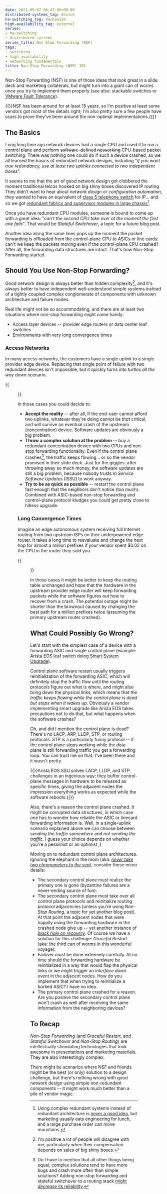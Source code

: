 ```yaml
---
date: 2021-09-07 06:47:00+00:00
distributed-systems_tag: device
ha-switching_tag: mechanism
high-availability_tag: external
series:
- ha-switching
- distributed-systems
series_title: Non-Stop Forwarding (NSF)
tags:
- switching
- high availability
- networking fundamentals
title: Non-Stop Forwarding (NSF) 101
---
```

Non-Stop Forwarding (NSF) is one of those ideas that look great in a slide deck and marketing collaterals, but might turn into a giant can of worms once you try to implement them properly (see also: stackable switches or [VMware Fault Tolerance](/2021/01/vmware-fault-tolerance-woes/)). 

{{<note info>}}NSF has been around for at least 15 years, so I'm positive at least some vendors got most of the details right; I'm also pretty sure a few people have scars to prove they've been around the non-optimal implementations.{{</note>}}
<!--more-->
## The Basics

Long long time ago network devices had a single CPU and used it to run a control plane and perform ~~software-defined networking~~ CPU-based packet switching. There was nothing one could do if such a device crashed, so we all learned the basics of redundant network designs, including "_if you want true redundancy, use at least two uplinks connected to two independent boxes_".

It seems to me that the art of good network design got clobbered the moment traditional telcos hooked on big shiny boxes discovered IP routing. They didn't want to hear about _network design_ or _configuration automation_, they wanted to have an equivalent of [class 5 telephone switch](https://en.wikipedia.org/wiki/Class-5_telephone_switch) for IP... and so we got [redundant fabrics and supervisor modules in large chassis](/2014/04/should-we-use-redundant-supervisors/)[^1].

Once you have redundant CPU modules, someone is bound to come up with a great idea: "*can't the second CPU take over at the moment the first one fails*". That would be *Stateful Switchover*, a topic for a future blog post.

Another idea along the same lines pops up the moment the packet forwarding is offloaded from the control-plane CPU to ASICs or line cards: can't we keep the packets moving even if the control-plane CPU crashed? After all, the forwarding data structures are intact. That's how Non-Stop Forwarding started.

[^1]: Using complex redundant systems instead of redundant architecture is [never a good idea](/2017/06/leaf-and-spine-fabrics-implicit-or/), but marketing usually eats engineering for lunch, and a large purchase order can move mountains.

## Should You Use Non-Stop Forwarding?

Good network design is always better than hidden complexity[^2], and it's always better to have independent well-understood simple systems instead of a tightly coupled complex conglomerate of components with unknown architecture and failure modes.

Real life might not be so accommodating, and there are at least two situations where non-stop forwarding might come handy:

* Access layer devices -- provider edge routers or data center leaf switches
* Environments with very long convergence times

### Access Networks

In many access networks, the customers have a single uplink to a single provider edge device. Replacing that single point of failure with two redundant devices isn't impossible, but it quickly turns into _turtles all the way down_ scenario. 

{{<figure src="/2021/09/NSF-access-router.png" caption="NSF used to provide uninterrupted connectivity in non-redundant access network">}}

In those cases you could decide to:

* **Accept the reality** -- after all, if the end-user cannot afford two uplinks, whatever they're doing cannot be *that* critical, and will survive an eventual crash of the upstream (concentration) device. Software updates are obviously a big problem.
* **Throw a complex solution at the problem** -- buy a redundant concentration device with two CPUs and non-stop forwarding functionality. Even if the control plane crashes[^4], the traffic keeps flowing... or so the vendor promised in their slide deck. Just for the giggles: after throwing away so much money, the software updates are still a big problem, because nobody trusts *In Service Software Updates* (ISSU) to work anyway.
* **Try to be as quick as possible** -- restart the control plane fast enough that the neighbors don't notice (too much). Combined with ASIC-based non-stop forwarding and control-plane protocol kludges you could get pretty close to hitless upgrade.

[^2]: I'm positive a lot of people will disagree with me, particularly when their compensation depends on sales of big shiny boxes.

[^4]: Do I have to mention that all other things being equal, complex solutions tend to have more bugs and crash more often than simple solutions? Adding non-stop forwarding and stateful switchover to a routing stack [might *decrease* its reliability](/2016/11/reliability-of-clustered-solutions/).

### Long Convergence Times

Imagine an edge autonomous system receiving full Internet routing from two upstream ISPs on their underpowered edge router. It takes a long time to reevaluate and change the next hop for almost a million prefixes if your vendor spent $0.02 on the CPU in the router they sold you. 

{{<figure src="/2021/09/NSF-BGP.png" caption="NSF used on PE-routers to work around the limitations of a CE router">}}

In those cases it might be better to keep the routing table unchanged and hope that the hardware in the upstream provider edge router will keep forwarding packets while the software figures out how to recover from a crash. The potential outage might be shorter than the brownout caused by changing the best path for a million prefixes twice (assuming the primary upstream router crashed).

## What Could Possibly Go Wrong?

Let's start with the simplest case of a device with a forwarding ASIC and single control plane (example: Arista EOS leaf switch doing [Smart System Upgrade](https://www.arista.com/en/um-eos/eos-leaf-smart-system-upgrade-leaf-ssu)). 

Control plane software restart usually triggers reinitialization of the forwarding ASIC, which will definitely stop the traffic flow until the routing protocols figure out what is where, and might also bring down the physical links, which means that *the traffic keeps flowing while the control plane is dead but stops when it wakes up*. Obviously a vendor implementing smart upgrade like Arista EOS takes precautions not to do that, but what happens when the software crashes?

Oh, and did I mention the control plane is dead? There's no LACP, ARP, LLDP, STP, or routing protocols. STP is a particularly funny protocol -- if the control plane stops working while the data plane is still forwarding traffic you get a forwarding loop. You can trust me on that; I've been there and it wasn't pretty.

{{<note info>}}Arista EOS SSU solves LACP, LLDP, and STP challenges in an ingenious way: they buffer control-plane messages in hardware to be released as specific times, giving the adjacent nodes the impression everything works as expected while the software reboots.{{</note>}}

Also, there's a reason the control plane crashed. It might be corrupted data structures, in which case one has to wonder how reliable the ASIC or linecard forwarding information is. Well, in a single-uplink scenario explained above we can choose between *sending the traffic somewhere* and *not sending the traffic*. I guess your choice depends on whether you're a pessimist or an optimist ;)

Moving on to redundant control plane architectures. Ignoring the elephant in the room (aka: *[never take two chronometers to the sea](/2017/01/never-take-two-chronometers-to-sea/)*), consider these minor details:

* The secondary control plane must realize the primary one is gone (byzantine failures are a never-ending source of fun).
* The secondary control plane must take over all control plane protocols and reinitialize routing protocol adjacencies (unless you're using *Non-Stop Routing*, a topic for yet another blog post). At that point the adjacent nodes that were happily using the forwarding hardware in the crashed node give up -- yet another instance of *[black hole on recovery](/2011/11/ldp-igp-synchronization-in-mpls/)*. Of course we have a solution for this challenge: *Graceful Restart* (aka: the third can of worms in this wonderful voyage).
* Failover must be done extremely carefully. At no time should the forwarding hardware be reinitialized in a way that would flap the physical links or we might trigger an *interface down* event in the adjacent nodes. How do you implement that when trying to reinitialize a borked ASIC? I have no idea.
* The primary control plane crashed for a reason. Are you positive the secondary control plane won't crash as well after receiving the same information from the neighboring devices?

## To Recap

*Non-Stop Forwarding* (and *Graceful Restart*, and *Stateful Switchover* and *Non-Stop Routing*) are intellectually stimulating technologies that look awesome in presentations and marketing materials. They are also interestingly complex.

There might be scenarios where NSF and friends might be the best (or only) solution to a design challenge, but there's nothing wrong with good network design using simple non-redundant components -- it might work much better than a pile of vendor magic.
